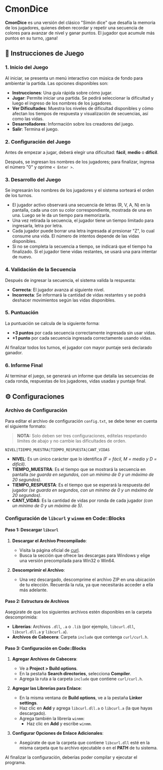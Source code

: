 # CmonDice

**CmonDice** es una versión del clásico "Simón dice" que desafía la memoria de los jugadores, quienes deben recordar y repetir una secuencia de colores para avanzar de nivel y ganar puntos. El jugador que acumule más puntos en su turno, ¡gana!

## 📜 Instrucciones de Juego

### 1. Inicio del Juego
Al iniciar, se presenta un menú interactivo con música de fondo para ambientar la partida. Las opciones disponibles son:

- **Instrucciones**: Una guía rápida sobre cómo jugar.
- **Jugar**: Permite iniciar una partida. Se pedirá seleccionar la dificultad y luego el ingreso de los nombres de los jugadores.
- **Ver Dificultades**: Muestra los niveles de dificultad disponibles y cómo afectan los tiempos de respuesta y visualización de secuencias, así como las vidas.
- **Desarrolladores**: Información sobre los creadores del juego.
- **Salir**: Termina el juego.

### 2. Configuración del Juego
Antes de empezar a jugar, deberá elegir una dificultad: **fácil**, **medio** o **difícil**.

Después, se ingresan los nombres de los jugadores; para finalizar, ingresa el número "0" y oprime `< Enter >`.

### 3. Desarrollo del Juego
Se ingresarán los nombres de los jugadores y el sistema sorteará el orden de los turnos.

- El jugador activo observará una secuencia de letras (R, V, A, N) en la pantalla, cada una con su color correspondiente, mostrada de una en una. Luego se le da un tiempo para memorizarla.
- Una vez retirada la secuencia, el jugador tiene un tiempo limitado para ingresarla, letra por letra.
- Cada jugador puede borrar una letra ingresada al presionar "Z", lo cual consume una vida. El número de intentos depende de las vidas disponibles.
- Si no se completa la secuencia a tiempo, se indicará que el tiempo ha finalizado. Si el jugador tiene vidas restantes, se usará una para intentar de nuevo.

### 4. Validación de la Secuencia
Después de ingresar la secuencia, el sistema valida la respuesta:

- **Correcta**: El jugador avanza al siguiente nivel.
- **Incorrecta**: Se informará la cantidad de vidas restantes y se podrá deshacer movimientos según las vidas disponibles.

### 5. Puntuación
La puntuación se calcula de la siguiente forma:

- **+3 puntos** por cada secuencia correctamente ingresada sin usar vidas.
- **+1 punto** por cada secuencia ingresada correctamente usando vidas.

Al finalizar todos los turnos, el jugador con mayor puntaje será declarado ganador.

### 6. Informe Final
Al terminar el juego, se generará un informe que detalla las secuencias de cada ronda, respuestas de los jugadores, vidas usadas y puntaje final.

## ⚙️ Configuraciones

### Archivo de Configuración

Para editar el archivo de configuración `config.txt`, se debe tener en cuenta el siguiente formato:

> **NOTA:** Solo deben ser tres configuraciones, edítelas respetando límites de abajo y no cambie las dificultades de orden.


```
NIVEL|TIEMPO_MUESTRA|TIEMPO_RESPUESTA|CANT_VIDAS
```

- **NIVEL**: Es un único carácter que lo identifica *(F = fácil, M = medio y D = difícil)*.
- **TIEMPO_MUESTRA**: Es el tiempo que se mostrará la secuencia en pantalla *(se guarda en segundos, con un mínimo de 0 y un máximo de 20 segundos)*.
- **TIEMPO_RESPUESTA**: Es el tiempo que se esperará la respuesta del jugador *(se guarda en segundos, con un mínimo de 0 y un máximo de 20 segundos)*.
- **CANT_VIDAS**: Es la cantidad de vidas por ronda de cada jugador *(con un mínimo de 0 y un máximo de 5)*.

### Configuración de `libcurl` y `winmm` en Code::Blocks

#### Paso 1: Descargar `libcurl`

1. **Descargar el Archivo Precompilado**:
   - Visita la página oficial de [curl](https://curl.se/download.html).
   - Busca la sección que ofrece las descargas para Windows y elige una versión precompilada para Win32 o Win64.

2. **Descomprimir el Archivo**:
   - Una vez descargado, descomprime el archivo ZIP en una ubicación de tu elección. Recuerda la ruta, ya que necesitarás acceder a ella más adelante.

#### Paso 2: Estructura de Archivos

Asegúrate de que los siguientes archivos estén disponibles en la carpeta descomprimida:

- **Librerías**: Archivos `.dll`, `.a` o `.lib` (por ejemplo, `libcurl.dll`, `libcurl.dll.a` y `libcurl.a`).
- **Archivos de Cabecera**: Carpeta `include` que contenga `curl/curl.h`.

#### Paso 3: Configuración en Code::Blocks

1. **Agregar Archivos de Cabecera**:
   - Ve a **Project > Build options**.
   - En la pestaña **Search directories**, selecciona **Compiler**.
   - Agrega la ruta a la carpeta `include` que contiene `curl/curl.h`.

2. **Agregar las Librerías para Enlace**:
   - En la misma ventana de **Build options**, ve a la pestaña **Linker settings**.
   - Haz clic en **Add** y agrega `libcurl.dll.a` o `libcurl.a` (la que hayas descargado).
   - Agrega también la librería `winmm`:
     - Haz clic en **Add** y escribe `winmm`.

3. **Configurar Opciones de Enlace Adicionales**:
   - Asegúrate de que la carpeta que contiene `libcurl.dll` esté en la misma carpeta que tu archivo ejecutable o en el **PATH** de tu sistema.

Al finalizar la configuración, deberías poder compilar y ejecutar el programa.
